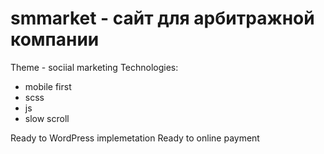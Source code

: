 # smmarket - сайт для арбитражной компании
Theme - sociial marketing
Technologies:
- mobile first
- scss
- js
- slow scroll

Ready to WordPress implemetation
Ready to online payment
